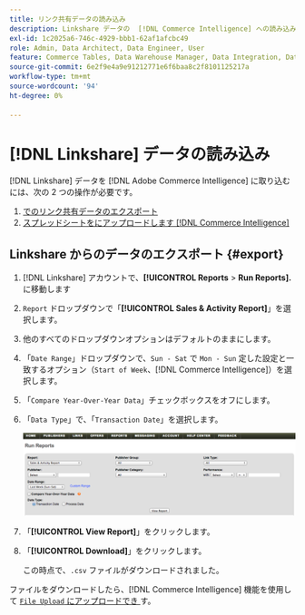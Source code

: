 ```yaml
---
title: リンク共有データの読み込み
description: Linkshare データの  [!DNL Commerce Intelligence] への読み込みについて説明します。
exl-id: 1c2025a6-746c-4929-bbb1-62af1afcbc49
role: Admin, Data Architect, Data Engineer, User
feature: Commerce Tables, Data Warehouse Manager, Data Integration, Data Import/Export
source-git-commit: 6e2f9e4a9e91212771e6f6baa8c2f8101125217a
workflow-type: tm+mt
source-wordcount: '94'
ht-degree: 0%

---
```


# [!DNL Linkshare] データの読み込み

[!DNL Linkshare] データを [!DNL Adobe Commerce Intelligence] に取り込むには、次の 2 つの操作が必要です。

1. [でのリンク共有データのエクスポート ](#export)
1. [スプレッドシートをにアップロードします  [!DNL Commerce Intelligence]](../connecting-data/using-file-uploader.md)

## Linkshare からのデータのエクスポート {#export}

1. [!DNL Linkshare] アカウントで、**[!UICONTROL Reports** > **Run Reports].** に移動します

1. `Report` ドロップダウンで「**[!UICONTROL Sales & Activity Report]**」を選択します。

1. 他のすべてのドロップダウンオプションはデフォルトのままにします。

1. 「`Date Range`」ドロップダウンで、`Sun - Sat` で `Mon - Sun` 定した設定と一致するオプション（`Start of Week`、[!DNL Commerce Intelligence]）を選択します。

1. 「`Compare Year-Over-Year Data`」チェックボックスをオフにします。

1. 「`Data Type`」で、「`Transaction Date`」を選択します。

   ![importing\_linkshare\_data.png](../../../assets/importing_linkshare_data.png)

1. 「**[!UICONTROL View Report]**」をクリックします。

1. 「**[!UICONTROL Download]**」をクリックします。

   この時点で、`.csv` ファイルがダウンロードされました。

ファイルをダウンロードしたら、[!DNL Commerce Intelligence] 機能を使用して [`File Upload` にアップロードでき ](../connecting-data/using-file-uploader.md) す。
